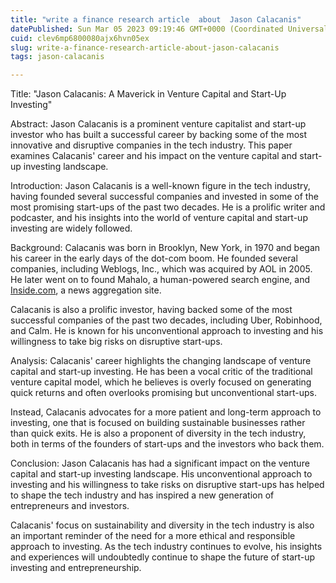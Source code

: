 ```yaml
---
title: "write a finance research article  about  Jason Calacanis"
datePublished: Sun Mar 05 2023 09:19:46 GMT+0000 (Coordinated Universal Time)
cuid: clev6mp6800080ajx6hvn05ex
slug: write-a-finance-research-article-about-jason-calacanis
tags: jason-calacanis

---
```


Title: "Jason Calacanis: A Maverick in Venture Capital and Start-Up Investing"

Abstract: Jason Calacanis is a prominent venture capitalist and start-up investor who has built a successful career by backing some of the most innovative and disruptive companies in the tech industry. This paper examines Calacanis' career and his impact on the venture capital and start-up investing landscape.

Introduction: Jason Calacanis is a well-known figure in the tech industry, having founded several successful companies and invested in some of the most promising start-ups of the past two decades. He is a prolific writer and podcaster, and his insights into the world of venture capital and start-up investing are widely followed.

Background: Calacanis was born in Brooklyn, New York, in 1970 and began his career in the early days of the dot-com boom. He founded several companies, including Weblogs, Inc., which was acquired by AOL in 2005. He later went on to found Mahalo, a human-powered search engine, and [Inside.com](http://Inside.com), a news aggregation site.

Calacanis is also a prolific investor, having backed some of the most successful companies of the past two decades, including Uber, Robinhood, and Calm. He is known for his unconventional approach to investing and his willingness to take big risks on disruptive start-ups.

Analysis: Calacanis' career highlights the changing landscape of venture capital and start-up investing. He has been a vocal critic of the traditional venture capital model, which he believes is overly focused on generating quick returns and often overlooks promising but unconventional start-ups.

Instead, Calacanis advocates for a more patient and long-term approach to investing, one that is focused on building sustainable businesses rather than quick exits. He is also a proponent of diversity in the tech industry, both in terms of the founders of start-ups and the investors who back them.

Conclusion: Jason Calacanis has had a significant impact on the venture capital and start-up investing landscape. His unconventional approach to investing and his willingness to take risks on disruptive start-ups has helped to shape the tech industry and has inspired a new generation of entrepreneurs and investors.

Calacanis' focus on sustainability and diversity in the tech industry is also an important reminder of the need for a more ethical and responsible approach to investing. As the tech industry continues to evolve, his insights and experiences will undoubtedly continue to shape the future of start-up investing and entrepreneurship.